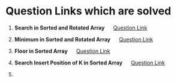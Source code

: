 # Question Links which are solved 

1. <b> Search in Sorted and Rotated Array </b> &nbsp;&nbsp;&nbsp;&nbsp;
[Question Link](https://www.geeksforgeeks.org/problems/search-in-a-rotated-array4618/1?itm_source=geeksforgeeks&itm_medium=article&itm_campaign=practice_card)

2. <b> Minimum in Sorted and Rotated Array </b> &nbsp;&nbsp;&nbsp;&nbsp;
[Question Link](https://www.geeksforgeeks.org/problems/minimum-element-in-a-sorted-and-rotated-array3611/1?itm_source=geeksforgeeks&itm_medium=article&itm_campaign=practice_card)

3. <b> Floor in Sorted Array </b> &nbsp;&nbsp;&nbsp;&nbsp;
[Question Link](https://www.geeksforgeeks.org/problems/floor-in-a-sorted-array-1587115620/1?itm_source=geeksforgeeks&itm_medium=article&itm_campaign=practice_card)

4. <b> Search Insert Position of K in Sorted Array </b> &nbsp;&nbsp;&nbsp;&nbsp;
[Question Link](https://www.geeksforgeeks.org/problems/search-insert-position-of-k-in-a-sorted-array/1?itm_source=geeksforgeeks&itm_medium=article&itm_campaign=practice_card)

5. 
